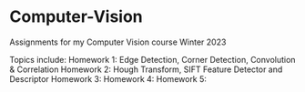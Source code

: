 # Computer-Vision
Assignments for my Computer Vision course Winter 2023

Topics include: 
Homework 1: Edge Detection, Corner Detection, Convolution & Correlation 
Homework 2: Hough Transform, SIFT Feature Detector and Descriptor
Homework 3: 
Homework 4: 
Homework 5: 

